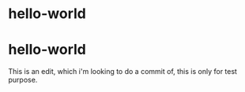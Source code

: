 # hello-world
# hello-world
This is an edit, which i'm looking to do a commit of, this is only for test purpose.
